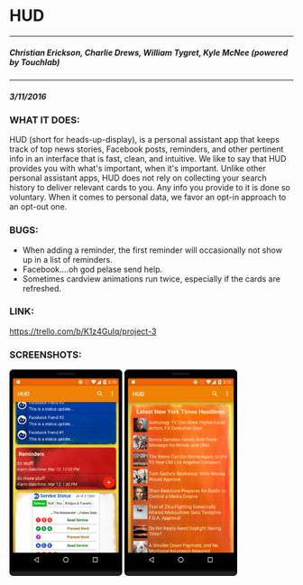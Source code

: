 #  HUD 
---
##### *Christian Erickson, Charlie Drews, William Tygret, Kyle McNee (powered by Touchlab)*
___
##### 3/11/2016


###  WHAT IT DOES:
HUD (short for heads-up-display), is a personal assistant app that keeps track of top news stories, Facebook posts, reminders, and other pertinent info in an interface that is fast, clean, and intuitive.  We like to say that HUD provides you with what's important, when it's important.  Unlike other personal assistant apps, HUD does not rely on collecting your search history to deliver relevant cards to you.  Any info you provide to it is done so voluntary.  When it comes to personal data, we favor an opt-in approach to an opt-out one.


### BUGS:
* When adding a reminder, the first reminder will occasionally not show up in a list of reminders.
* Facebook....oh god pelase send help.
* Sometimes cardview animations run twice, especially if the cards are refreshed.

### LINK:
https://trello.com/b/K1z4GuIq/project-3

### SCREENSHOTS:
<img src="screenshots/device-2016-03-11-141337.png" width="200px"/>
<img src="screenshots/device-2016-03-11-141238.png" width="200px"/>
